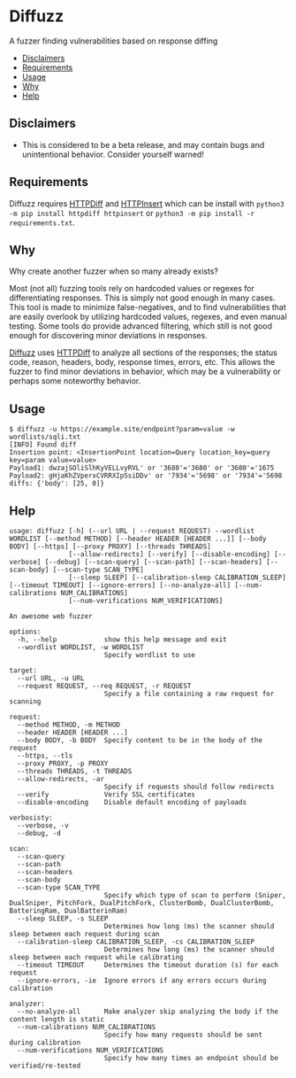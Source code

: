 # Diffuzz

A fuzzer finding vulnerabilities based on response diffing

- [Disclaimers](https://github.com/WillIWas123/Diffuzz#disclaimers)
- [Requirements](https://github.com/WillIWas123/Diffuzz#requirements)
- [Usage](https://github.com/WillIWas123/Diffuzz#usage)
- [Why](https://github.com/WillIWas123/Diffuzz#usecases)
- [Help](https://github.com/WillIWas123/Diffuzz#example-usage)

## Disclaimers

- This is considered to be a beta release, and may contain bugs and unintentional behavior. Consider yourself warned!

## Requirements

Diffuzz requires [HTTPDiff](https://github.com/WillIWas123/HTTPDiff) and [HTTPInsert](https://github.com/WillIWas123/HTTPInsert) which can be install with `python3 -m pip install httpdiff httpinsert` or `python3 -m pip install -r requirements.txt`.

## Why

Why create another fuzzer when so many already exists?

Most (not all) fuzzing tools rely on hardcoded values or regexes for differentiating responses. This is simply not good enough in many cases. This tool is made to minimize false-negatives, and to find vulnerabilities that are easily overlook by utilizing hardcoded values, regexes, and even manual testing. Some tools do provide advanced filtering, which still is not good enough for discovering minor deviations in responses.

[Diffuzz](https://github.com/WillIWas123/Diffuzz) uses [HTTPDiff](https://github.com/WillIWas123/HTTPDiff) to analyze all sections of the responses; the status code, reason, headers, body, response times, errors, etc. This allows the fuzzer to find minor deviations in behavior, which may be a vulnerability or perhaps some noteworthy behavior.

## Usage

```
$ diffuzz -u https://example.site/endpoint?param=value -w wordlists/sqli.txt
[INFO] Found diff
Insertion point: <InsertionPoint location=Query location_key=query key=param value=value>
Payload1: dwzajSOliSlhKyVELLvyRVL' or '3680'='3680' or '3680'='1675
Payload2: gHjaKhZVperxCVRRXIpSsiDDv' or '7934'='5698' or '7934'='5698
diffs: {'body': [25, 0]}
```

## Help

```
usage: diffuzz [-h] (--url URL | --request REQUEST) --wordlist WORDLIST [--method METHOD] [--header HEADER [HEADER ...]] [--body BODY] [--https] [--proxy PROXY] [--threads THREADS]
               [--allow-redirects] [--verify] [--disable-encoding] [--verbose] [--debug] [--scan-query] [--scan-path] [--scan-headers] [--scan-body] [--scan-type SCAN_TYPE]
               [--sleep SLEEP] [--calibration-sleep CALIBRATION_SLEEP] [--timeout TIMEOUT] [--ignore-errors] [--no-analyze-all] [--num-calibrations NUM_CALIBRATIONS]
               [--num-verifications NUM_VERIFICATIONS]

An awesome web fuzzer

options:
  -h, --help            show this help message and exit
  --wordlist WORDLIST, -w WORDLIST
                        Specify wordlist to use

target:
  --url URL, -u URL
  --request REQUEST, --req REQUEST, -r REQUEST
                        Specify a file containing a raw request for scanning

request:
  --method METHOD, -m METHOD
  --header HEADER [HEADER ...]
  --body BODY, -b BODY  Specify content to be in the body of the request
  --https, --tls
  --proxy PROXY, -p PROXY
  --threads THREADS, -t THREADS
  --allow-redirects, -ar
                        Specify if requests should follow redirects
  --verify              Verify SSL certificates
  --disable-encoding    Disable default encoding of payloads

verbosisty:
  --verbose, -v
  --debug, -d

scan:
  --scan-query
  --scan-path
  --scan-headers
  --scan-body
  --scan-type SCAN_TYPE
                        Specify which type of scan to perform (Sniper, DualSniper, PitchFork, DualPitchFork, ClusterBomb, DualClusterBomb, BatteringRam, DualBatterinRam)
  --sleep SLEEP, -s SLEEP
                        Determines how long (ms) the scanner should sleep between each request during scan
  --calibration-sleep CALIBRATION_SLEEP, -cs CALIBRATION_SLEEP
                        Determines how long (ms) the scanner should sleep between each request while calibrating
  --timeout TIMEOUT     Determines the timeout duration (s) for each request
  --ignore-errors, -ie  Ignore errors if any errors occurs during calibration

analyzer:
  --no-analyze-all      Make analyzer skip analyzing the body if the content length is static
  --num-calibrations NUM_CALIBRATIONS
                        Specify how many requests should be sent during calibration
  --num-verifications NUM_VERIFICATIONS
                        Specify how many times an endpoint should be verified/re-tested
```
